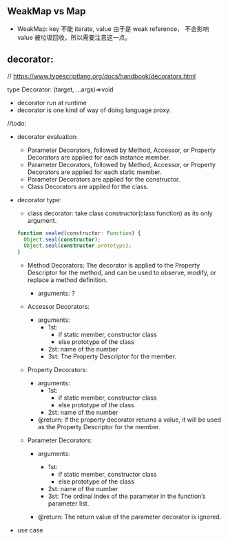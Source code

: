 

## WeakMap vs Map
* WeakMap: key 不能 iterate, value 由于是 weak reference， 不会影响 value 被垃圾回收。所以需要注意这一点。


## decorator:
// https://www.typescriptlang.org/docs/handbook/decorators.html

type Decorator: (target, ...args)=>void

* decorator run at runtime
* decorator is one kind of way of doing language proxy.

//todo:
* decorator evaluation:
  * Parameter Decorators, followed by Method, Accessor, or Property Decorators are applied for each instance member.
  * Parameter Decorators, followed by Method, Accessor, or Property Decorators are applied for each static member.
  * Parameter Decorators are applied for the constructor.
  * Class Decorators are applied for the class.


* decorator type:
  * class decorator: take class constructor(class function) as its only argument.
  ```typescript
  function sealed(constructor: Function) {
    Object.seal(constructor);
    Object.seal(constructor.prototype);
  }
  ```

  * Method Decorators: The decorator is applied to the Property Descriptor for the method, and can be used to observe, modify, or replace a method definition. 
    * arguments: ?

  * Accessor Decorators: 
    * arguments:
      * 1st:
        * if static member, constructor class 
        * else prototype of the class
      * 2st: name of the number
      * 3st: The Property Descriptor for the member.

  * Property Decorators:
    * arguments:
      * 1st:
        * if static member, constructor class 
        * else prototype of the class
      * 2st: name of the number
    * @return: If the property decorator returns a value, it will be used as the Property Descriptor for the member.

  * Parameter Decorators:
    * arguments:
      * 1st:
        * if static member, constructor class 
        * else prototype of the class
      * 2st: name of the number
      * 3st: The ordinal index of the parameter in the function’s parameter list.

    * @return: The return value of the parameter decorator is ignored.

      
* use case